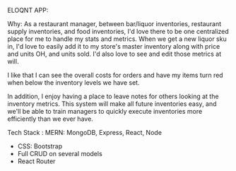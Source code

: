 ELOQNT APP:

Why:
As a restaurant manager, between bar/liquor inventories, restaurant supply inventories, and food inventories, I'd love there to be one centralized place for me to handle my stats and metrics. When we get a new liquor sku in, I'd love to easily add it to my store's master inventory along with price and units OH, and units sold. I'd also love to see and edit those metrics at will.

I like that I can see the overall costs for orders and have my items turn red when below the inventory levels we have set.

In addition, I enjoy having a place to leave notes for others looking at the inventory metrics. This system will make all future inventories easy, and we'll be able to train managers to quickly execute inventories more efficiently than we ever have.

Tech Stack :
MERN: MongoDB, Express, React, Node

- CSS: Bootstrap
- Full CRUD on several models
- React Router
